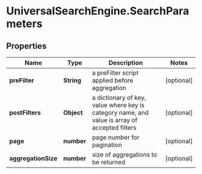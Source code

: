 # UniversalSearchEngine.SearchParameters

## Properties
Name | Type | Description | Notes
------------ | ------------- | ------------- | -------------
**preFilter** | **String** | a preFilter script applied before aggregation | [optional] 
**postFilters** | **Object** | a dictionary of key, value where key is category name, and value is array of accepted filters | [optional] 
**page** | **number** | page number for pagination | [optional]
**aggregationSize** | **number** | size of aggregations to be returned | [optional]

